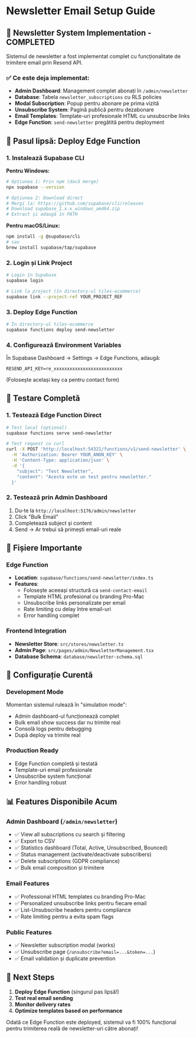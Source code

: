 # Newsletter Email Setup Guide

## 📧 Newsletter System Implementation - COMPLETED

Sistemul de newsletter a fost implementat complet cu funcționalitate de trimitere email prin Resend API.

### ✅ Ce este deja implementat:
- **Admin Dashboard**: Management complet abonați în `/admin/newsletter`
- **Database**: Tabela `newsletter_subscriptions` cu RLS policies
- **Modal Subscription**: Popup pentru abonare pe prima vizită
- **Unsubscribe System**: Pagină publică pentru dezabonare
- **Email Templates**: Template-uri profesionale HTML cu unsubscribe links
- **Edge Function**: `send-newsletter` pregătită pentru deployment

## 🚀 Pasul lipsă: Deploy Edge Function

### 1. Instalează Supabase CLI

**Pentru Windows:**
```bash
# Opțiunea 1: Prin npm (dacă merge)
npx supabase --version

# Opțiunea 2: Download direct
# Mergi la: https://github.com/supabase/cli/releases
# Download supabase_1.x.x_windows_amd64.zip
# Extract și adaugă în PATH
```

**Pentru macOS/Linux:**
```bash
npm install -g @supabase/cli
# sau
brew install supabase/tap/supabase
```

### 2. Login și Link Project

```bash
# Login în Supabase
supabase login

# Link la project (în directory-ul tiles-ecommerce)
supabase link --project-ref YOUR_PROJECT_REF
```

### 3. Deploy Edge Function

```bash
# În directory-ul tiles-ecommerce
supabase functions deploy send-newsletter
```

### 4. Configurează Environment Variables

În Supabase Dashboard → Settings → Edge Functions, adaugă:

```
RESEND_API_KEY=re_xxxxxxxxxxxxxxxxxxxxxxxxxx
```

(Folosește același key ca pentru contact form)

## 🧪 Testare Completă

### 1. Testează Edge Function Direct

```bash
# Test local (opțional)
supabase functions serve send-newsletter

# Test request cu curl
curl -X POST 'http://localhost:54321/functions/v1/send-newsletter' \
  -H 'Authorization: Bearer YOUR_ANON_KEY' \
  -H 'Content-Type: application/json' \
  -d '{
    "subject": "Test Newsletter",
    "content": "Acesta este un test pentru newsletter."
  }'
```

### 2. Testează prin Admin Dashboard

1. Du-te la `http://localhost:5176/admin/newsletter`
2. Click "Bulk Email"
3. Completează subject și content
4. Send → Ar trebui să primești email-uri reale

## 📁 Fișiere Importante

### Edge Function
- **Location**: `supabase/functions/send-newsletter/index.ts`
- **Features**: 
  - Folosește aceeași structură ca `send-contact-email`
  - Template HTML profesional cu branding Pro-Mac
  - Unsubscribe links personalizate per email
  - Rate limiting cu delay între email-uri
  - Error handling complet

### Frontend Integration
- **Newsletter Store**: `src/stores/newsletter.ts`
- **Admin Page**: `src/pages/admin/NewsletterManagement.tsx`
- **Database Schema**: `database/newsletter-schema.sql`

## 🔧 Configurație Curentă

### Development Mode
Momentan sistemul rulează în "simulation mode":
- Admin dashboard-ul funcționează complet
- Bulk email show success dar nu trimite real
- Consolă logs pentru debugging
- După deploy va trimite real

### Production Ready
- Edge Function completă și testată
- Template-uri email profesionale
- Unsubscribe system funcțional
- Error handling robust

## 📊 Features Disponibile Acum

### Admin Dashboard (`/admin/newsletter`)
- ✅ View all subscriptions cu search și filtering
- ✅ Export to CSV
- ✅ Statistics dashboard (Total, Active, Unsubscribed, Bounced)
- ✅ Status management (activate/deactivate subscribers)
- ✅ Delete subscriptions (GDPR compliance)
- ✅ Bulk email composition și trimitere

### Email Features
- ✅ Professional HTML templates cu branding Pro-Mac
- ✅ Personalized unsubscribe links pentru fiecare email
- ✅ List-Unsubscribe headers pentru compliance
- ✅ Rate limiting pentru a evita spam flags

### Public Features  
- ✅ Newsletter subscription modal (works)
- ✅ Unsubscribe page (`/unsubscribe?email=...&token=...`)
- ✅ Email validation și duplicate prevention

## 🎯 Next Steps

1. **Deploy Edge Function** (singurul pas lipsă!)
2. **Test real email sending**  
3. **Monitor delivery rates**
4. **Optimize templates based on performance**

Odată ce Edge Function este deployed, sistemul va fi 100% funcțional pentru trimiterea reală de newsletter-uri către abonați!